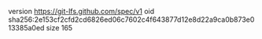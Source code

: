 version https://git-lfs.github.com/spec/v1
oid sha256:2e153cf2cfd2cd6826ed06c7602c4f643877d12e8d22a9ca0b873e013385a0ed
size 165

